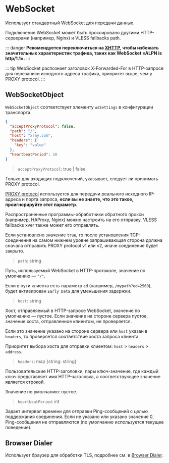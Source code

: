 # WebSocket

Использует стандартный WebSocket для передачи данных.

Подключение WebSocket может быть проксировано другими HTTP-серверами (например, Nginx) и VLESS fallbacks path.

::: danger
**Рекомендуется переключиться на [XHTTP](https://github.com/XTLS/Xray-core/discussions/4113#discussioncomment-11468947), чтобы избежать значительных характеристик трафика, таких как WebSocket «ALPN is http/1.1».**
:::

::: tip
WebSocket распознает заголовок X-Forwarded-For в HTTP-запросе для перезаписи исходного адреса трафика, приоритет выше, чем у PROXY protocol.
:::

## WebSocketObject

`WebSocketObject` соответствует элементу `wsSettings` в конфигурации транспорта.

```json
{
  "acceptProxyProtocol": false,
  "path": "/",
  "host": "xray.com",
  "headers": {
    "key": "value"
  },
  "heartbeatPeriod": 10
}
```

> `acceptProxyProtocol`: true | false

Только для входящих подключений, указывает, следует ли принимать PROXY protocol.

[PROXY protocol](https://www.haproxy.org/download/2.2/doc/proxy-protocol.txt) используется для передачи реального исходного IP-адреса и порта запроса, **если вы не знаете, что это такое, проигнорируйте этот параметр**.

Распространенные программы-обработчики обратного прокси (например, HAProxy, Nginx) можно настроить на его отправку, VLESS fallbacks xver также может его отправлять.

Если установлено значение `true`, то после установления TCP-соединения на самом нижнем уровне запрашивающая сторона должна сначала отправить PROXY protocol v1 или v2, иначе соединение будет закрыто.

> `path`: string

Путь, используемый WebSocket в HTTP-протоколе, значение по умолчанию — `"/"`.

Если в пути клиента есть параметр `ed` (например, ```/mypath?ed=2560```), будет активирован `Early Data` для уменьшения задержки.

> `host`: string

Хост, отправляемый в HTTP-запросе WebSocket, значение по умолчанию — пустое. Если значение на стороне сервера пустое, значение хоста, отправленное клиентом, не проверяется.

Если это значение указано на стороне сервера или `host` указан в `headers`, то проверяется соответствие хоста запроса клиента.

Приоритет выбора хоста для отправки клиентом: `host` > `headers` > `address`.

> `headers`: map \{string: string\}

Пользовательские HTTP-заголовки, пары ключ-значение, где каждый ключ представляет имя HTTP-заголовка, а соответствующее значение является строкой.

Значение по умолчанию: пустое.
> `heartbeatPeriod`: int

Задает интервал времени для отправки Ping-сообщений с целью поддержания соединения. Если не указано или указано значение 0, Ping-сообщения не отправляются (по умолчанию используется текущее поведение).

## Browser Dialer

Использует браузер для обработки TLS, подробнее см. в [Browser Dialer](../features/browser_dialer.md).
